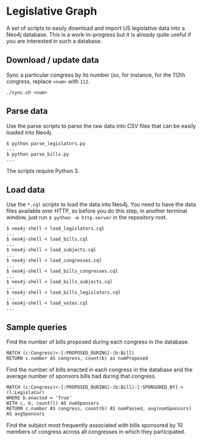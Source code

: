 # Legislative Graph

A set of scripts to easily download and import US legislative data into a Neo4j
database. This is a work-in-progress but it is already quite useful if you are
interested in such a database.

## Download / update data

Sync a particular congress by its number (so, for instance, for the 112th
congress, replace `<num>` with `112`.

```
./sync.sh <num>
```

## Parse data

Use the parse scripts to parse the raw data into CSV files that can be easily
loaded into Neo4j.

```
$ python parse_legislators.py
...
$ python parse_bills.py
...
```

The scripts require Python 3.

## Load data

Use the `*.cql` scripts to load the data into Neo4j. You need to have the data
files available over HTTP, so before you do this step, in another terminal
window, just run `$ python -m http.server` in the repository root.

```
$ neo4j-shell < load_legislators.cql
...
$ neo4j-shell < load_bills.cql
...
$ neo4j-shell < load_subjects.cql
...
$ neo4j-shell < load_congresses.cql
...
$ neo4j-shell < load_bills_congresses.cql
...
$ neo4j-shell < load_bills_subjects.cql
...
$ neo4j-shell < load_bills_legislators.cql
...
$ neo4j-shell < load_votes.cql
...
```

## Sample queries

Find the number of bills proposed during each congress in the database.

```
MATCH (c:Congress)<-[:PROPOSED_DURING]-(b:Bill)
RETURN c.number AS congress, count(b) as numProposed
```

Find the number of bills enacted in each congress in the database and the
average number of sponsors bills had during that congress.

```
MATCH (c:Congress)<-[:PROPOSED_DURING]-(b:Bill)-[:SPONSORED_BY]->(l:Legislator)
WHERE b.enacted = 'True'
WITH c, b, count(l) AS numSponsors
RETURN c.number AS congress, count(b) AS numPassed, avg(numSponsors) AS avgSponsors
```

Find the subject most frequently associated with bills sponsored by 10 members
of congress across all congresses in which they participated.

```
```
